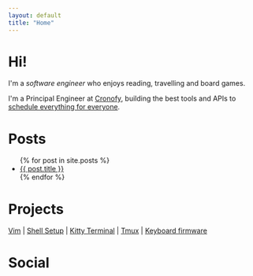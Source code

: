 ```yaml
---
layout: default
title: "Home"
---
```


# Hi!
I'm a <em>software engineer</em> who enjoys reading, travelling and board games.

I'm a Principal Engineer at <a href="https://cronofy.com">Cronofy</a>, building the best tools and APIs to <a href="https://cronofy.com">schedule everything for everyone</a>.

# Posts

<ul>
  {% for post in site.posts %}
    <li>
      <a href="{{ post.url }}">{{ post.title }}</a>
    </li>
  {% endfor %}
</ul>

# Projects

[Vim](https://github.com/AdamWhittingham/vim-config)
|
[Shell Setup](https://github.com/AdamWhittingham/adshell)
|
[Kitty Terminal](https://github.com/AdamWhittingham/adshell/blob/master/config/kitty/kitty.conf)
|
[Tmux](https://github.com/AdamWhittingham/tmux-config)
|
[Keyboard firmware](https://github.com/AdamWhittingham/keyboards)

# Social

<div class="social">
  <a href="https://twitter.com/adamwhittingham">
    <span class="fa-brands fa-twitter"></span>
  </a>
  <a href="https://github.com/AdamWhittingham">
    <span class="fa-brands fa-github"></span>
  </a>
  <a href="https://uk.linkedin.com/in/adamwhittingham">
    <span class="fa-brands fa-linkedin"></span>
  </a>
</div>
